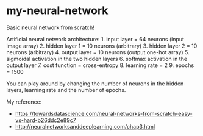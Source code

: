 # my-neural-network
Basic neural network from scratch!

Artificial neural network architecture:
    1. input layer = 64 neurons (input image array)
    2. hidden layer 1 = 10 neurons (arbitrary)
    3. hidden layer 2 = 10 neurons (arbitrary)
    4. output layer = 10 neurons (output one-hot array)
    5. sigmoidal activation in the two hidden layers
    6. softmax activation in the output layer
    7. cost function = cross-entropy
    8. learning rate = 2
    9. epochs = 1500
    
You can play around by changing the number of neurons in the hidden layers, learning rate and the number of epochs.
    
My reference:
- https://towardsdatascience.com/neural-networks-from-scratch-easy-vs-hard-b26ddc2e89c7
- http://neuralnetworksanddeeplearning.com/chap3.html
